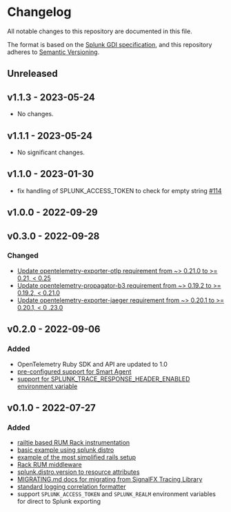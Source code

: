 # Changelog

All notable changes to this repository are documented in this file.

The format is based on the [Splunk GDI specification](https://github.com/signalfx/gdi-specification/blob/v1.0.0/specification/repository.md),
and this repository adheres to [Semantic Versioning](https://semver.org/spec/v2.0.0.html).

## Unreleased

## v1.1.3 - 2023-05-24

- No changes.

## v1.1.1 - 2023-05-24

- No significant changes.

## v1.1.0 - 2023-01-30

- fix handling of SPLUNK_ACCESS_TOKEN to check for empty string [#114](https://github.com/signalfx/splunk-otel-ruby/pull/114)

## v1.0.0 - 2022-09-29

## v0.3.0 - 2022-09-28

### Changed

- [Update opentelemetry-exporter-otlp requirement from ~> 0.21.0 to >= 0.21, <
  0.25](https://github.com/signalfx/splunk-otel-ruby/pull/60)
- [Update opentelemetry-propagator-b3 requirement from ~> 0.19.2 to >= 0.19.2, <
0.21.0](https://github.com/signalfx/splunk-otel-ruby/pull/35)
- [Update opentelemetry-exporter-jaeger requirement from ~> 0.20.1 to >= 0.20.1,
< 0 .23.0](https://github.com/signalfx/splunk-otel-ruby/pull/61)

## v0.2.0 - 2022-09-06

### Added

- OpenTelemetry Ruby SDK and API are updated to 1.0
- [pre-configured support for Smart
  Agent](https://github.com/signalfx/splunk-otel-ruby/pull/8)
- [support for SPLUNK_TRACE_RESPONSE_HEADER_ENABLED environment
  variable](https://github.com/signalfx/splunk-otel-ruby/pull/38)
  
## v0.1.0 - 2022-07-27

### Added

- [railtie based RUM Rack instrumentation](https://github.com/signalfx/splunk-otel-ruby/pull/26)
- [basic example using splunk distro](https://github.com/signalfx/splunk-otel-ruby/pull/20)
- [example of the most simplified rails setup](https://github.com/signalfx/splunk-otel-ruby/pull/24)
- [Rack RUM middleware](https://github.com/signalfx/splunk-otel-ruby/pull/23)
- [splunk.distro.version to resource attributes](https://github.com/signalfx/splunk-otel-ruby/pull/9)
- [MIGRATING.md docs for migrating from SignalFX Tracing Library](https://github.com/signalfx/splunk-otel-ruby/pull/18)
- [standard logging correlation formatter](https://github.com/signalfx/splunk-otel-ruby/pull/11)
- support `SPLUNK_ACCESS_TOKEN` and `SPLUNK_REALM` environment variables for direct
  to Splunk exporting
